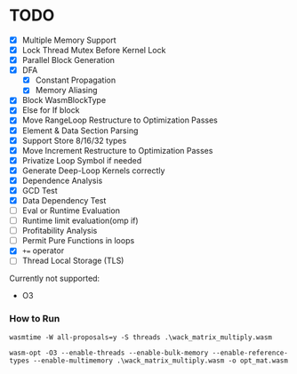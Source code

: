 # TODO
- [x] Multiple Memory Support
- [x] Lock Thread Mutex Before Kernel Lock
- [x] Parallel Block Generation
- [x] DFA
  - [x] Constant Propagation
  - [x] Memory Aliasing
- [x] Block WasmBlockType
- [x] Else for If block
- [x] Move RangeLoop Restructure to Optimization Passes
- [x] Element & Data Section Parsing
- [x] Support Store 8/16/32 types
- [x] Move Increment Restructure to Optimization Passes
- [x] Privatize Loop Symbol if needed
- [x] Generate Deep-Loop Kernels correctly
- [x] Dependence Analysis
- [x] GCD Test
- [x] Data Dependency Test
- [ ] Eval or Runtime Evaluation
- [ ] Runtime limit evaluation(omp if)
- [ ] Profitability Analysis
- [ ] Permit Pure Functions in loops
- [x] `+=` operator
- [ ] Thread Local Storage (TLS)

Currently not supported:
- O3

### How to Run
```
wasmtime -W all-proposals=y -S threads .\wack_matrix_multiply.wasm
```

```
wasm-opt -O3 --enable-threads --enable-bulk-memory --enable-reference-types --enable-multimemory .\wack_matrix_multiply.wasm -o opt_mat.wasm
```

